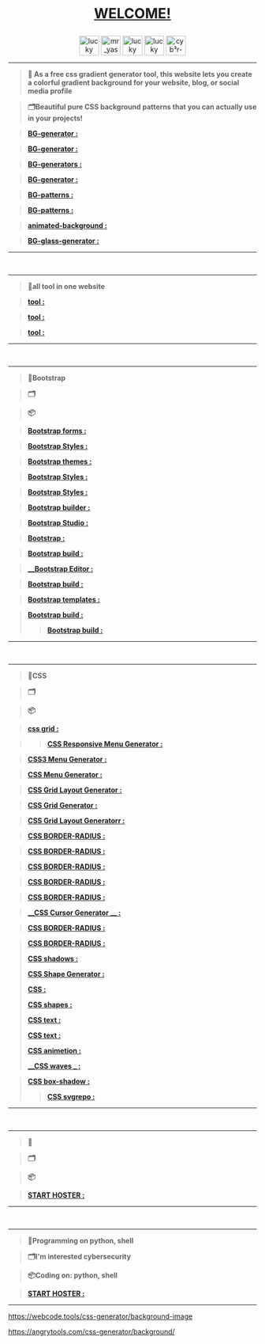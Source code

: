 <p align="center">
  <a href="#"><img src="http://readme-typing-svg.herokuapp.com?color=d1fa02&center=true&vCenter=true&multiline=false&lines=calections+lucky+git" alt="">
</p>

# <b> <p align="center" > WELCOME! </b></p>


<p align="center">
<a href="https://www.facebook.com/yash.santys?mibextid=ZbWKwL" target="blank"><img align="center" src="https://github.com/gauravghongde/social-icons/blob/master/SVG/Color/Facebook.svg" alt="lucky sant" height="40" width="40" /></a>
<a href="https://www.instagram.com/mr_yash_sant" target="blank"><img align="center" src="https://raw.githubusercontent.com/rahuldkjain/github-profile-readme-generator/master/src/images/icons/Social/instagram.svg" alt="mr_yash_sant" height="40" width="40" /></a>
<a href="https://t.me/cyberluckysant" target="blank"><img align="center" src="https://github.com/gauravghongde/social-icons/blob/master/SVG/Color/Telegram.svg" alt="lucky sant" height="40" width="40" /></a>
<a href="https://whatsapp.com/channel/0029Vabe2tCGOj9mY5mnIl3n" target="blank"><img align="center" src="https://github.com/gauravghongde/social-icons/blob/master/SVG/Color/WhatsApp.svg" alt="lucky sant" height="40" width="40" /></a>
<a href="https://github.com/cyb3r-luckysant" target="blank"><img align="center" src="https://github.com/gauravghongde/social-icons/blob/master/SVG/Color/Github.svg" alt="cyb³r-luckysant" height="40" width="40" /></a>
</p>


---
> **💾 As a free css gradient generator tool, this website lets you create a colorful gradient background for your website, blog, or social media profile**

> **🗂️Beautiful pure CSS background patterns that you can actually use in your projects!**

> **[__BG-generator__ :](https://cssgradient.io/)**

> **[__BG-generator__ :](https://www.css-gradient.com/)**

> **[__BG-generators__ :](https://bgjar.com/)** 

> **[__BG-generator__ :](https://mycolor.space/gradient)**

> **[__BG-patterns__ :](https://www.magicpattern.design/tools/css-backgrounds)**

> **[__BG-patterns__ :](https://superdesigner.co/tools/css-backgrounds)**

> **[__animated-background__ :](https://wweb.dev/resources/animated-css-background-generator)**

> **[__BG-glass-generator__ :](https://css.glass/)**

----
<br>

---
> **💾all tool in one website**

> **[__tool__ :](https://cssgenerator.pl/en/gradient-generator/)**

> **[__tool__ :](https://html-css-js.com/css/generator/background/)**

> **[__tool__ :](https://cssgenerator.pl/en/gradient-generator/)**

----
<br>

---
> **💾Bootstrap**

> **🗂️**

> **📦**

> **[__Bootstrap forms__ :](https://mdbootstrap.com/docs/standard/forms/overview/)**

> **[__Bootstrap Styles__ :](https://rstudio.github.io/DT/005-bootstrap.html)**

> **[__Bootstrap themes__ :](https://bootswatch.com/)**

>  **[__Bootstrap Styles__ :](https://icons.getbootstrap.com/icons/magic/)**

> **[__Bootstrap Styles__ :](https://pikock.github.io/bootstrap-magic/)**

> **[__Bootstrap builder__ :](https://pingendo.com/)**

> **[__Bootstrap Studio__ :](https://bootstrapstudio.io/)**

> **[__Bootstrap__ :](https://www.creative-tim.com/learning-lab/bootstrap/overview/argon-dashboard)**

> **[__Bootstrap build__ :](https://bootstrap.build/app)**

> **[__Bootstrap Editor :](https://booteditor.com/)**

> **[__Bootstrap build__ :](https://bootstrap.build/app)**

> **[__Bootstrap templates__ :](https://bootstrapshuffle.com/)**

> **[__Bootstrap build__ :](https://bootsnipp.com/builder)**
>
> > **[__Bootstrap build__ :](https://bootstrap.build/)**

----
<br>

---
> **💾CSS**

> **🗂️**

> **📦**

> **[__css grid__ :](https://grid.layoutit.com/)**

> > **[__CSS Responsive Menu Generator__ :](https://www.cssportal.com/css3-menu-generator/)**
 
> **[__CSS3 Menu Generator__ :](https://doodlenerd.com/website-tool/css3-menu-generator)**

> **[__CSS Menu Generator__ :](https://www.menucool.com/css-menu)**

> **[__CSS Grid Layout Generator__ :](https://angrytools.com/css-grid/)**

> **[__CSS Grid Generator__ :](https://cssgrid-generator.netlify.app/)**

> **[__CSS Grid Layout Generatorr__ :](https://layout.bradwoods.io/)**

> **[__CSS BORDER-RADIUS__ :](https://9elements.github.io/fancy-border-radius/)**

> **[__CSS BORDER-RADIUS__ :](https://mdbootstrap.com/docs/standard/tools/design/fancy-border-radius/)**

> **[__CSS BORDER-RADIUS__ :](https://www.htmlcssbuttongenerator.com/border-radius-generator.php)**

>  **[__CSS BORDER-RADIUS__ :](https://10015.io/tools/css-border-radius-generator)**

> **[__CSS BORDER-RADIUS__ :](https://www.dailytoolz.com/fancy-border-radius-generator/full-control-8-points.php)**

> **[__CSS Cursor Generator __ :](https://cssgenerator.org/css-cursor-demonstrator-and-generator.html)**

> **[__CSS BORDER-RADIUS__ :](https://border-radius.com/)**

>  **[__CSS BORDER-RADIUS__ :](https://generus.netlify.app/)**
>
> **[__CSS shadows__ :](https://smoothshadows.com/)**
>
> **[__CSS Shape Generator__ :](https://www.shapedivider.app/)**
>
> **[__CSS__ :](https://webgradients.com/)**
>
> **[__CSS shapes__ :](https://www.blobmaker.app/)**
>
> **[__CSS text__ :](https://loremipsum.io/)**
>
> **[__CSS text__ :](https://fonts.google.com/)**
>
> **[__CSS animetion__ :](https://animista.net/play/basic/rotate/rotate-center)**
>
> **[__CSS waves _ :](https://getwaves.io/)**

> **[__CSS box-shadow__ :](https://getcssscan.com/css-box-shadow-examples)**
>
> > **[__CSS svgrepo__ :](https://www.svgrepo.com/)**

----
<br>

---
> **💾**

> **🗂️**

> **📦**

> **[__START HOSTER__ :](https://github.com/Euronymou5/Doxxer-Toolkit#instalacion)**

----
<br>

---
> **💾Programming on python, shell**

> **🗂️I'm interested cybersecurity**

> **📦Coding on: python, shell**

> **[__START HOSTER__ :](https://github.com/Euronymou5/Doxxer-Toolkit#instalacion)**

----


https://webcode.tools/css-generator/background-image

https://angrytools.com/css-generator/background/
